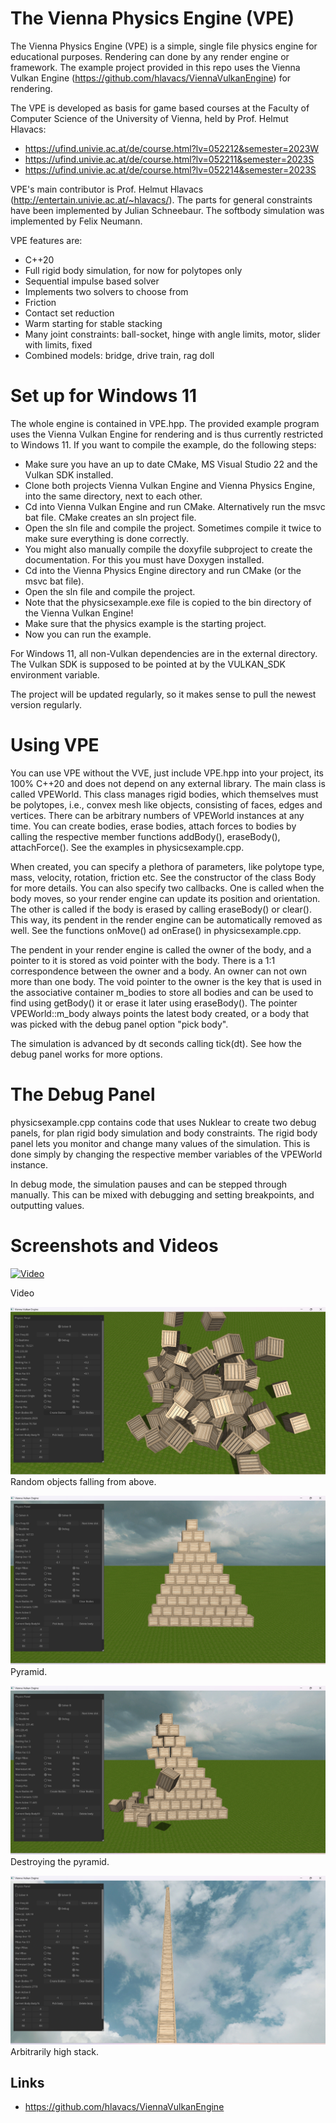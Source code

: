 # The Vienna Physics Engine (VPE)
The Vienna Physics Engine (VPE) is a simple, single file physics engine for educational purposes.
Rendering can done by any render engine or framework. The example project provided in this repo uses the Vienna Vulkan Engine (https://github.com/hlavacs/ViennaVulkanEngine) for rendering.

The VPE is developed as basis for game based courses at the Faculty of Computer Science of the University of Vienna, held by Prof. Helmut Hlavacs:

- https://ufind.univie.ac.at/de/course.html?lv=052212&semester=2023W
- https://ufind.univie.ac.at/de/course.html?lv=052211&semester=2023S
- https://ufind.univie.ac.at/de/course.html?lv=052214&semester=2023S

VPE's main contributor is Prof. Helmut Hlavacs (http://entertain.univie.ac.at/~hlavacs/). The parts for general constraints have been implemented by Julian Schneebaur. The softbody simulation was implemented by Felix Neumann.

VPE features are:
- C++20
- Full rigid body simulation, for now for polytopes only
- Sequential impulse based solver
- Implements two solvers to choose from
- Friction
- Contact set reduction
- Warm starting for stable stacking
- Many joint constraints: ball-socket, hinge with angle limits, motor, slider with limits, fixed
- Combined models: bridge, drive train, rag doll

# Set up for Windows 11

The whole engine is contained in VPE.hpp. The provided example program uses the Vienna Vulkan Engine for rendering and is thus currently restricted to Windows 11. If you want to compile the example, do the following steps:
- Make sure you have an up to date CMake, MS Visual Studio 22 and the Vulkan SDK installed.
- Clone both projects Vienna Vulkan Engine and Vienna Physics Engine, into the same directory, next to each other.
- Cd into Vienna Vulkan Engine and run CMake. Alternatively run the msvc bat file. CMake creates an sln project file.
- Open the sln file and compile the project. Sometimes compile it twice to make sure everything is done correctly.
- You might also manually compile the doxyfile subproject to create the documentation. For this you must have Doxygen installed.
- Cd into the Vienna Physics Engine directory and run CMake (or the msvc bat file).
- Open the sln file and compile the project.
- Note that the physicsexample.exe file is copied to the bin directory of the Vienna Vulkan Engine!
- Make sure that the physics example is the starting project.
- Now you can run the example.

For Windows 11, all non-Vulkan dependencies are in the external directory. The Vulkan SDK is supposed to be pointed at by the VULKAN_SDK environment variable.

The project will be updated regularly, so it makes sense to pull the newest version regularly.

# Using VPE

You can use VPE without the VVE, just include VPE.hpp into your project, its 100% C++20 and does not depend on any external library.
The main class is called VPEWorld. This class manages rigid bodies, which themselves must be polytopes, i.e., convex mesh like objects, consisting of faces, edges and vertices. There can be arbitrary numbers of VPEWorld instances at any time. You can create bodies, erase bodies, attach forces to bodies by calling the respective member functions addBody(), eraseBody(), attachForce(). See the examples in physicsexample.cpp.

When created, you can specify a plethora of parameters, like polytope type, mass, velocity, rotation, friction etc. See the constructor of the class Body for more details.
You can also specify two callbacks. One is called when the body moves, so your render engine can update its position and orientation. The other is called if the body is erased by calling eraseBody() or clear(). This way, its pendent in the render engine can be automatically removed as well.
See the functions onMove() ad onErase() in physicsexample.cpp.

The pendent in your render engine is called the owner of the body, and a pointer to it is stored as void pointer with the body. There is a 1:1 correspondence between the owner and a body. An owner can not own more than one body. The void pointer to the owner is the key that is used in the associative container m_bodies to store all bodies and can be used to find using getBody() it or erase it later using eraseBody().
The pointer VPEWorld::m_body always points the latest body created, or a body that was picked with the debug panel option "pick body".

The simulation is advanced by dt seconds calling tick(dt). See how the debug panel works for more options.

# The Debug Panel

physicsexample.cpp contains code that uses Nuklear to create two debug panels, for plan rigid body simulation and body constraints. The rigid body panel lets you monitor and change many values of the simulation. This is done simply by changing the respective member variables of the VPEWorld instance.

In debug mode, the simulation pauses and can be stepped through manually. This can be mixed with debugging and setting breakpoints, and outputting values.

# Screenshots and Videos

[![Video](https://img.youtube.com/vi/OXzVGFwC8dI/0.jpg)](https://www.youtube.com/watch?v=OXzVGFwC8dI "")

Video


![](screenshot1.png "")
Random objects falling from above.

![](screenshot2.png "Pyramid.")
Pyramid.

![](screenshot3.png "")
Destroying the pyramid.

![](screenshot4.png "")
Arbitrarily high stack.


## Links
-	https://github.com/hlavacs/ViennaVulkanEngine
